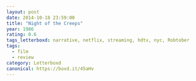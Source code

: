 ```yaml
---
layout: post 
date: 2014-10-18 23:59:00
title: "Night of the Creeps"
year: 1986
rating: 0.6
tags_letterboxd: narrative, netflix, streaming, hdtv, nyc, Robtober
tags:
  - film
  - review
category: Letterboxd
canonical: https://boxd.it/45aHv
---
```

